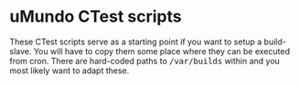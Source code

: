# uMundo CTest scripts

These CTest scripts serve as a starting point if you want to setup a build-slave. You will have to copy them some place
where they can be executed from cron. There are hard-coded paths to <tt>/var/builds</tt> within and you most likely want
to adapt these.